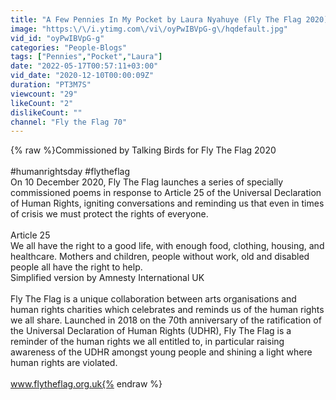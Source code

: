 ```yaml
---
title: "A Few Pennies In My Pocket by Laura Nyahuye (Fly The Flag 2020)"
image: "https:\/\/i.ytimg.com\/vi\/oyPwIBVpG-g\/hqdefault.jpg"
vid_id: "oyPwIBVpG-g"
categories: "People-Blogs"
tags: ["Pennies","Pocket","Laura"]
date: "2022-05-17T00:57:11+03:00"
vid_date: "2020-12-10T00:00:09Z"
duration: "PT3M7S"
viewcount: "29"
likeCount: "2"
dislikeCount: ""
channel: "Fly the Flag 70"
---
```

{% raw %}Commissioned by Talking Birds for Fly The Flag 2020<br /><br />#humanrightsday #flytheflag<br />On 10 December 2020, Fly The Flag launches a series of specially commissioned poems in response to Article 25 of the Universal Declaration of Human Rights, igniting conversations and reminding us that even in times of crisis we must protect the rights of everyone.<br /><br />Article 25 <br />We all have the right to a good life, with enough food, clothing, housing, and healthcare. Mothers and children, people without work, old and disabled people all have the right to help.<br />Simplified version by Amnesty International UK <br /><br />Fly The Flag is a unique collaboration between arts organisations and human rights charities which celebrates and reminds us of the human rights we all share. Launched in 2018 on the 70th anniversary of the ratification of the Universal Declaration of Human Rights (UDHR), Fly The Flag is a reminder of the human rights we all entitled to, in particular raising awareness of the UDHR amongst young people and shining a light where human rights are violated.<br /><br />www.flytheflag.org.uk{% endraw %}
